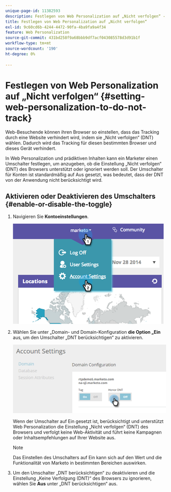 ```yaml
---
unique-page-id: 11382593
description: Festlegen von Web Personalization auf „Nicht verfolgen“ - Marketo-Dokumente - Produktdokumentation
title: Festlegen von Web Personalization auf „Nicht verfolgen“
exl-id: 9c60cd6b-4244-4472-90fa-4ba9fa9a4f34
feature: Web Personalization
source-git-commit: 431bd258f9a68bbb9df7acf043085578d3d91b1f
workflow-type: tm+mt
source-wordcount: '190'
ht-degree: 0%

---
```


# Festlegen von Web Personalization auf „Nicht verfolgen“ {#setting-web-personalization-to-do-not-track}

Web-Besuchende können ihren Browser so einstellen, dass das Tracking durch eine Website verhindert wird, indem sie „Nicht verfolgen“ (DNT) wählen. Dadurch wird das Tracking für diesen bestimmten Browser und dieses Gerät verhindert.

In Web Personalization und prädiktiven Inhalten kann ein Marketer einen Umschalter festlegen, um anzugeben, ob die Einstellung „Nicht verfolgen“ (DNT) des Browsers unterstützt oder ignoriert werden soll. Der Umschalter für Konten ist standardmäßig auf Aus gesetzt, was bedeutet, dass der DNT von der Anwendung nicht berücksichtigt wird.

## Aktivieren oder Deaktivieren des Umschalters {#enable-or-disable-the-toggle}

1. Navigieren Sie **Kontoeinstellungen**.

   ![](assets/image2014-12-1-23-3a3-3a12.png)

1. Wählen Sie unter „Domain- und Domain-Konfiguration **die Option „Ein** aus, um den Umschalter „DNT berücksichtigen“ zu aktivieren.

   ![](assets/two-1.png)

   Wenn der Umschalter auf Ein gesetzt ist, berücksichtigt und unterstützt Web Personalization die Einstellung „Nicht verfolgen“ (DNT) des Browsers und verfolgt keine Web-Aktivität und führt keine Kampagnen oder Inhaltsempfehlungen auf Ihrer Website aus.

   >[!NOTE]
   >
   >Das Einstellen des Umschalters auf Ein kann sich auf den Wert und die Funktionalität von Marketo in bestimmten Bereichen auswirken.

1. Um den Umschalter „DNT berücksichtigen“ zu deaktivieren und die Einstellung „Keine Verfolgung (DNT)“ des Browsers zu ignorieren, wählen Sie **Aus** unter „DNT berücksichtigen“ aus.
